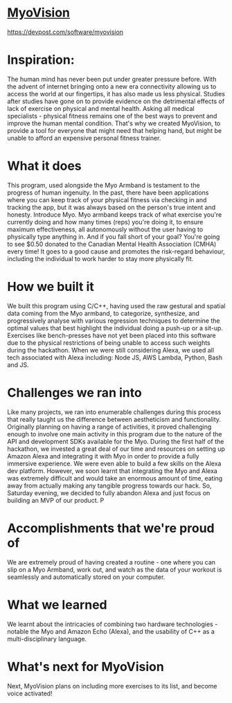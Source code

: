 # [MyoVision](MyoVision.github.io)

https://devpost.com/software/myovision



# Inspiration:
The human mind has never been put under greater pressure before. With the advent of internet bringing onto a new era connectivity allowing us to access the world at our fingertips, it has also made us less physical. Studies after studies have gone on to provide evidence on the detrimental effects of lack of exercise on physical and mental health. Asking all medical specialists - physical fitness remains one of the best ways to prevent and improve the human mental condition. That's why we created MyoVision, to provide a tool for everyone that might need that helping hand, but might be unable to afford an expensive personal fitness trainer.

# What it does
This program, used alongside the Myo Armband is testament to the progress of human ingenuity. In the past, there have been applications where you can keep track of your physical fitness via checking in and tracking the app, but it was always based on the person's true intent and honesty. Introduce Myo. Myo armband keeps track of what exercise you're currently doing and how many times (reps) you're doing it, to ensure maximum effectiveness, all autonomously without the user having to physically type anything in. And if you fall short of your goal? You're going to see $0.50 donated to the Canadian Mental Health Association (CMHA) every time! It goes to a good cause and promotes the risk-regard behaviour, including the individual to work harder to stay more physically fit.

# How we built it
We built this program using C/C++, having used the raw gestural and spatial data coming from the Myo armband, to categorize, synthesize, and progressively analyse with various regression techniques to determine the optimal values that best highlight the individual doing a push-up or a sit-up. Exercises like bench-presses have not yet been placed into this software due to the physical restrictions of being unable to access such weights during the hackathon. When we were still considering Alexa, we used all tech associated with Alexa including: Node JS, AWS Lambda, Python, Bash and JS.

# Challenges we ran into
Like many projects, we ran into enumerable challenges during this process that really taught us the difference between aestheticism and functionality. Originally planning on having a range of activities, it proved challenging enough to involve one main activity in this program due to the nature of the API and development SDKs available for the Myo. During the first half of the hackathon, we invested a great deal of our time and resources on setting up Amazon Alexa and integrating it with Myo in order to provide a fully immersive experience. We were even able to build a few skills on the Alexa dev platform. However, we soon learnt that integrating the Myo and Alexa was extremely difficult and would take an enormous amount of time, eating away from actually making any tangible progress towards our hack. So, Saturday evening, we decided to fully abandon Alexa and just focus on building an MVP of our product. P

# Accomplishments that we're proud of
We are extremely proud of having created a routine - one where you can slip on a Myo Armband, work out, and watch as the data of your workout is seamlessly and automatically stored on your computer.

# What we learned
We learnt about the intricacies of combining two hardware technologies - notable the Myo and Amazon Echo (Alexa), and the usability of C++ as a multi-disciplinary language.

# What's next for MyoVision
Next, MyoVision plans on including more exercises to its list, and become voice activated!
